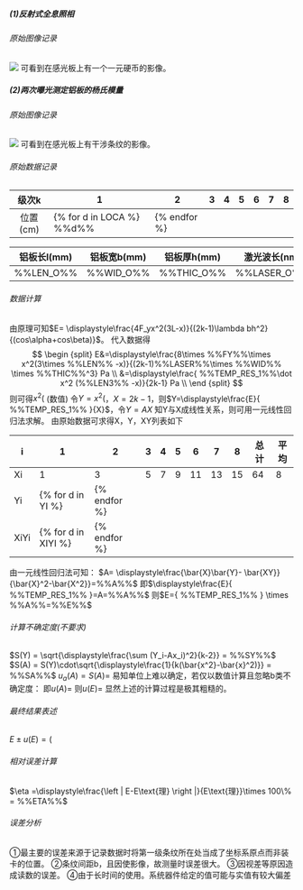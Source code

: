 ##### (1)反射式全息照相

###### 原始图像记录

![](%%pic1%%.png)
可看到在感光板上有一个一元硬币的影像。

##### (2)两次曝光测定铝板的杨氏模量

###### 原始图像记录

![](%%pic2%%.png)
可看到在感光板上有干涉条纹的影像。

###### 原始数据记录

| 级次k | 1    | 2    | 3    | 4    | 5    | 6    | 7    | 8    |
| :------: | ---- | ---- | ---- | ---- | ---- | ---- | ---- | ---- |
| 位置(cm) | {% for d in LOCA %} %%d%% |{% endfor %} 

| 铝板长l(mm) | 铝板宽b(mm) | 铝板厚h(mm) | 激光波长(nm) | 砝码质量(g)  |
| ----------- | ----------- | ----------- | ------------ | ------------ |
| %%LEN_O%%   | %%WID_O%%   | %%THIC_O%%  | %%LASER_O%%  | %%WEIGHT_O%% |

###### 数据计算

由原理可知$E= \displaystyle\frac{4F_yx^2(3L-x)}{(2k-1)\lambda bh^2}{(cos\alpha+cos\beta)}$。
代入数据得
$$
\begin {split}
E&=\displaystyle\frac{8\times %%FY%%\times x^2(3\times %%LEN%% -x)}{(2k-1)%%LASER%%\times %%WID%% \times %%THIC%%^3} Pa \\
&=\displaystyle\frac{ %%TEMP_RES_1%%\dot x^2 (%%LEN3%% -x)}{2k-1} Pa \\
\end {split}
$$
则可得$x^2(%%LEN3%%-x)= \displaystyle\frac{E}{ %%TEMP_RES_1%% }{(2k-1)}$	(数值)
令$Y = x^2(%%LEN3%%-x)$，$X= 2k-1$，则$Y=\displaystyle\frac{E}{ %%TEMP_RES_1%% }{X}$，令$Y = AX$
知Y与X成线性关系，则可用一元线性回归法求解。
由原始数据可求得X，Y，XY列表如下

| i    | 1    | 2    | 3    | 4    | 5    | 6    | 7    | 8    | 总计 | 平均 |
| ---- | ---- | ---- | ---- | ---- | ---- | ---- | ---- | ---- | ---- | ---- |
| Xi   | 1    | 3    | 5    | 7    | 9    | 11   | 13   | 15   | 64   | 8    |
| Yi   |{% for d in YI %} $%% d %%$ |{% endfor %}
| XiYi | {% for d in XIYI %} $%% d %%$ |{% endfor %}

由一元线性回归法可知：
$A= \displaystyle\frac{\bar{X}\bar{Y}- \bar{XY}}{\bar{X}^2-\bar{X^2}}=%%A%%$
即$\displaystyle\frac{E}{ %%TEMP_RES_1%% }=A=%%A%%$
则$E={ %%TEMP_RES_1%% } \times %%A%%=%%E%%$

###### 计算不确定度(不要求)

$S(Y) = \sqrt{\displaystyle\frac{\sum (Y_i-Ax_i)^2}{k-2}} = %%SY%%$
$S(A) = S(Y)\cdot\sqrt{\displaystyle\frac{1}{k(\bar{x^2}-\bar{x}^2)}} = %%SA%%$
$u_a(A) = S(A) = %%SA%%$
易知单位上难以确定，若仅以数值计算且忽略b类不确定度：
即$u(A) = %%SA%%$
则$u(E) =%%SA%%\times%%TEMP_RES_1%%=%%UE%%(GPa)$
显然上述的计算过程是极其粗糙的。

###### 最终结果表述

$E±u(E) = (%%E_INT%% \pm %%UE%%)GPa$

###### 相对误差计算

$\eta =\displaystyle\frac{\left | E-E\text{理} \right |}{E\text{理}}\times 100\% = %%ETA%%$

###### 误差分析

①最主要的误差来源于记录数据时将第一级条纹所在处当成了坐标系原点而非装卡的位置。
②条纹间距b，且因使影像，故测量时误差很大。
③因视差等原因造成读数的误差。
④由于长时间的使用。系统器件给定的值可能与实值有较大偏差